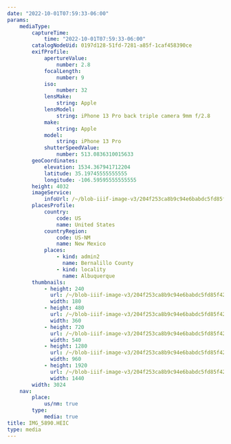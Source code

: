 ```yaml
---
date: "2022-10-01T07:59:33-06:00"
params:
    mediaType:
        captureTime:
            time: "2022-10-01T07:59:33-06:00"
        catalogNodeUid: 0197d128-51fd-7281-a85f-1caf458390ce
        exifProfile:
            apertureValue:
                number: 2.8
            focalLength:
                number: 9
            iso:
                number: 32
            lensMake:
                string: Apple
            lensModel:
                string: iPhone 13 Pro back triple camera 9mm f/2.8
            make:
                string: Apple
            model:
                string: iPhone 13 Pro
            shutterSpeedValue:
                number: 513.0836310015633
        geoCoordinates:
            elevation: 1534.367941712204
            latitude: 35.19745555555555
            longitude: -106.59595555555555
        height: 4032
        imageService:
            infoUrl: /~/blob-iiif-image-v3/204f253ca8b9c94e6babdc5fd85f4226aebec89b49fb70f877cb5ec0c6ad4a3a/info.json
        placesProfile:
            country:
                code: US
                name: United States
            countryRegion:
                code: US-NM
                name: New Mexico
            places:
                - kind: admin2
                  name: Bernalillo County
                - kind: locality
                  name: Albuquerque
        thumbnails:
            - height: 240
              url: /~/blob-iiif-image-v3/204f253ca8b9c94e6babdc5fd85f4226aebec89b49fb70f877cb5ec0c6ad4a3a/full/180%2C240/0/default.jpg
              width: 180
            - height: 480
              url: /~/blob-iiif-image-v3/204f253ca8b9c94e6babdc5fd85f4226aebec89b49fb70f877cb5ec0c6ad4a3a/full/360%2C480/0/default.jpg
              width: 360
            - height: 720
              url: /~/blob-iiif-image-v3/204f253ca8b9c94e6babdc5fd85f4226aebec89b49fb70f877cb5ec0c6ad4a3a/full/540%2C720/0/default.jpg
              width: 540
            - height: 1280
              url: /~/blob-iiif-image-v3/204f253ca8b9c94e6babdc5fd85f4226aebec89b49fb70f877cb5ec0c6ad4a3a/full/960%2C1280/0/default.jpg
              width: 960
            - height: 1920
              url: /~/blob-iiif-image-v3/204f253ca8b9c94e6babdc5fd85f4226aebec89b49fb70f877cb5ec0c6ad4a3a/full/1440%2C1920/0/default.jpg
              width: 1440
        width: 3024
    nav:
        place:
            us/nm: true
        type:
            media: true
title: IMG_5890.HEIC
type: media
---
```

